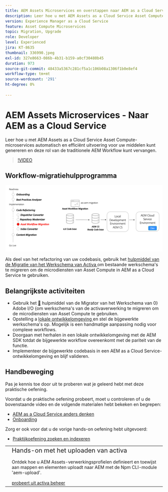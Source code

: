 ```yaml
---
title: AEM Assets Microservices en overstappen naar AEM as a Cloud Service
description: Leer hoe u met AEM Assets as a Cloud Service Asset Compute-microservices automatisch en efficiënt uitvoering voor uw middelen kunt genereren en deze rol van de traditionele AEM Workflow kunt vervangen.
version: Experience Manager as a Cloud Service
feature: Asset Compute Microservices
topic: Migration, Upgrade
role: Developer
level: Experienced
jira: KT-8635
thumbnail: 336990.jpeg
exl-id: 327e8663-086b-4b31-b159-a0cf30480b45
duration: 973
source-git-commit: 48433a5367c281cf5a1c106b08a1306f1b0e8ef4
workflow-type: tm+mt
source-wordcount: '291'
ht-degree: 0%

---
```


# AEM Assets Microservices - Naar AEM as a Cloud Service

Leer hoe u met AEM Assets as a Cloud Service Asset Compute-microservices automatisch en efficiënt uitvoering voor uw middelen kunt genereren en deze rol van de traditionele AEM Workflow kunt vervangen.

>[!VIDEO](https://video.tv.adobe.com/v/3454290?quality=12&learn=on&captions=dut)

## Workflow-migratiehulpprogramma

![ Hulpmiddel van de Migratie van het Werkschema van Activa ](./assets/asset-workflow-migration.png)

Als deel van het refactoring van uw codebasis, gebruik het [ hulpmiddel van de Migratie van het Werkschema van Activa ](https://experienceleague.adobe.com/docs/experience-manager-cloud-service/moving/refactoring-tools/asset-workflow-migration-tool.html?lang=nl-NL) om bestaande werkschema&#39;s te migreren om de microdiensten van Asset Compute in AEM as a Cloud Service te gebruiken.

## Belangrijkste activiteiten

+ Gebruik het [&#128279;](https://github.com/adobe/aio-cli-plugin-aem-cloud-service-migration#command-aio-aem-migrationworkflow-migrator) hulpmiddel van de Migrator van het Werkschema van 0&rbrace; Adobe I/O &lbrace;om werkschema&#39;s van de activaverwerking te migreren om de microdiensten van Asset Compute te gebruiken.
+ Opstelling a [ lokale ontwikkelomgeving ](https://experienceleague.adobe.com/docs/experience-manager-learn/cloud-service/local-development-environment-set-up/overview.html?lang=nl-NL) en stel de bijgewerkte werkschema&#39;s op. Mogelijk is een handmatige aanpassing nodig voor complexe workflows.
+ Doorgaan met herhalen in een lokale ontwikkelomgeving met de AEM SDK totdat de bijgewerkte workflow overeenkomt met de pariteit van de functie.
+ Implementeer de bijgewerkte codebasis in een AEM as a Cloud Service-ontwikkelomgeving en blijf valideren.

## Handbeweging

Pas je kennis toe door uit te proberen wat je geleerd hebt met deze praktische oefening.

Voordat u de praktische oefening probeert, moet u controleren of u de bovenstaande video en de volgende materialen hebt bekeken en begrepen:

+ [AEM as a Cloud Service anders denken](./introduction.md)
+ [Onboarding](./onboarding.md)

Zorg er ook voor dat u de vorige hands-on oefening hebt uitgevoerd:

+ [Praktijkoefening zoeken en indexeren](./search-and-indexing.md#hands-on-exercise)

<table style="border-width:0">
    <tr>
        <td style="width:150px">
            <a  rel="noreferrer"
                target="_blank"
                href="https://github.com/adobe/aem-cloud-engineering-video-series-exercises/tree/session8-assets#cloud-acceleration-bootcamp---session-8-assets-and-microservices"><img alt="Hands-on opslagplaats van GitHub" src="./assets/github.png"/>
            </a>        
        </td>
        <td style="width:100%;margin-bottom:1rem;">
            <div style="font-size:1.25rem;font-weight:400;">Hands-on met het uploaden van activa</div>
            <p style="margin:1rem 0">
                Ontdek hoe u AEM Assets-verwerkingsprofielen definieert en toewijst aan mappen en elementen uploadt naar AEM met de Npm CLI-module 'aem-upload'.
            </p>
            <a  rel="noreferrer"
                target="_blank"
                href="https://github.com/adobe/aem-cloud-engineering-video-series-exercises/tree/session8-assets#cloud-acceleration-bootcamp---session-8-assets-and-microservices" class="spectrum-Button spectrum-Button--primary spectrum-Button--sizeM">
                <span class="spectrum-Button-label has-no-wrap has-text-weight-bold"> probeert uit activa beheer </span>
            </a>
        </td>
    </tr>
</table>
